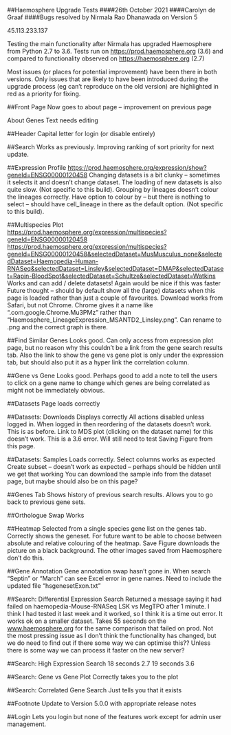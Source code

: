 ##Haemosphere Upgrade Tests
####26th October 2021
####Carolyn de Graaf 
####Bugs resolved by Nirmala Rao Dhanawada on Version 5

45.113.233.137


Testing the main functionality after Nirmala has upgraded Haemosphere from Python 2.7 to 3.6. Tests run on https://prod.haemosphere.org (3.6) and compared to functionality observed on https://haemosphere.org (2.7)

Most issues (or places for potential improvement) have been there in both versions. Only issues that are likely to have been introduced during the upgrade process (eg can’t reproduce on the old version) are highlighted in red as a priority for fixing. 

##Front Page
Now goes to about page – improvement on previous page

About Genes Text needs editing

##Header
Capital letter for login (or disable entirely)

##Search
Works as previously. Improving ranking of sort priority for next update. 

##Expression Profile
https://prod.haemosphere.org/expression/show?geneId=ENSG00000120458
Changing datasets is a bit clunky – sometimes it selects it and doesn’t change dataset. The loading of new datasets is also quite slow. (Not specific to this build).
Grouping by lineages doesn’t colour the lineages correctly. Have option to colour by – but there is nothing to select – should have cell_lineage in there as the default option. (Not specific to this build).

##Multispecies Plot 
https://prod.haemosphere.org/expression/multispecies?geneId=ENSG00000120458
https://prod.haemosphere.org/expression/multispecies?geneId=ENSG00000120458&selectedDataset=MusMusculus_none&selectedDataset=Haemopedia-Human-RNASeq&selectedDataset=Linsley&selectedDataset=DMAP&selectedDataset=Rapin-BloodSpot&selectedDataset=Schultze&selectedDataset=Watkins
Works and can add / delete datasets! Again would be nice if this was faster
Future thought – should by default show all the (large) datasets when this page is loaded rather than just a couple of favourites. 
Download works from Safari, but not Chrome. Chrome gives it a name like “.com.google.Chrome.Mu3PMz” rather than “Haemosphere_LineageExpression_MSANTD2_Linsley.png”. Can rename to .png and the correct graph is there.  
 
##Find Similar Genes
Looks good. Can only access from expression plot page, but no reason why this couldn’t be a link from the gene search results tab. Also the link to show the gene vs gene plot is only under the expression tab, but should also put it as a hyper link the correlation column. 

##Gene vs Gene
Looks good. Perhaps good to add a note to tell the users to click on a gene name to change which genes are being correlated as might not be immediately obvious. 

##Datasets
Page loads correctly

##Datasets: Downloads
Displays correctly
All actions disabled unless logged in. When logged in then reordering of the datasets doesn’t work. This is as before. 
Link to MDS plot (clicking on the dataset name) for this doesn’t work. This is a 3.6 error. 
Will still need to test Saving Figure from this page. 

##Datasets: Samples
Loads correctly.
Select columns works as expected
Create subset – doesn’t work as expected – perhaps should be hidden until we get that working
You can download the sample info from the dataset page, but maybe should also be on this page?

##Genes Tab
Shows history of previous search results. Allows you to go back to previous gene sets. 

##Orthologue Swap
Works

##Heatmap
Selected from a single species gene list on the genes tab. Correctly shows the geneset. For future want to be able to choose between absolute and relative colouring of the heatmap. 
Save Figure downloads the picture on a black background. The other images saved from Haemosphere don’t do this. 

##Gene Annotation
Gene annotation swap hasn’t gone in. When search “Septin” or “March” can see Excel error in gene names. Need to include the updated file “hsgenesetExon.txt”

##Search: Differential Expression Search
Returned a message saying it had failed on haemopedia-Mouse-RNASeq LSK vs MegTPO after 1 minute. I think I had tested it last week and it worked, so I think it is a time out error. It works ok on a smaller dataset.
Takes 55 seconds on the www.haemosphere.org for the same comparison that failed on prod. Not the most pressing issue as I don’t think the functionality has changed, but we do need to find out if there some way we can optimise this?? Unless there is some way we can process it faster on the new server?

##Search: High Expression Search
18 seconds 2.7  19 seconds 3.6 

##Search: Gene vs Gene Plot
Correctly takes you to the plot

##Search: Correlated Gene Search
Just tells you that it exists 

##Footnote
Update to Version 5.0.0 with appropriate release notes

##Login
Lets you login but none of the features work except for admin user management.